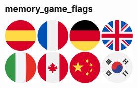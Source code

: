 # memory_game_flags

<img src="./image/img-1.png" alt="card_img" width="100px">
<img src="./image/img-2.png" alt="card_img" width="100px">
<img src="./image/img-3.png" alt="card_img" width="100px">
<img src="./image/img-4.png" alt="card_img" width="100px">
<img src="./image/img-5.png" alt="card_img" width="100px">
<img src="./image/img-6.png" alt="card_img" width="100px">
<img src="./image/img-7.png" alt="card_img" width="100px">
<img src="./image/img-8.png" alt="card_img" width="100px">
